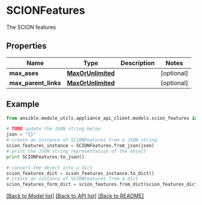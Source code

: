 # SCIONFeatures

The SCION features

## Properties
Name | Type | Description | Notes
------------ | ------------- | ------------- | -------------
**max_ases** | [**MaxOrUnlimited**](MaxOrUnlimited.md) |  | [optional] 
**max_parent_links** | [**MaxOrUnlimited**](MaxOrUnlimited.md) |  | [optional] 

## Example

```python
from ansible.module_utils.appliance_api_client.models.scion_features import SCIONFeatures

# TODO update the JSON string below
json = "{}"
# create an instance of SCIONFeatures from a JSON string
scion_features_instance = SCIONFeatures.from_json(json)
# print the JSON string representation of the object
print SCIONFeatures.to_json()

# convert the object into a dict
scion_features_dict = scion_features_instance.to_dict()
# create an instance of SCIONFeatures from a dict
scion_features_form_dict = scion_features.from_dict(scion_features_dict)
```
[[Back to Model list]](../README.md#documentation-for-models) [[Back to API list]](../README.md#documentation-for-api-endpoints) [[Back to README]](../README.md)


